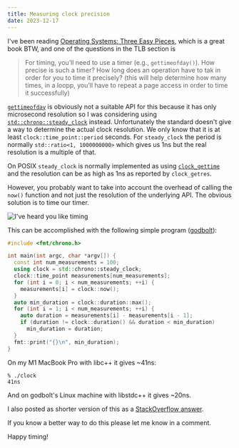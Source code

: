```yaml
---
title: Measuring clock precision
date: 2023-12-17
---
```


I've been reading [Operating Systems: Three Easy Pieces][1], which is a great
book BTW, and one of the questions in the TLB section is

[1]: https://pages.cs.wisc.edu/~remzi/OSTEP/

> For timing, you’ll need to use a timer (e.g., `gettimeofday()`).
> How precise is such a timer? How long does an operation have to tak
> in order for you to time it precisely? (this will help determine how
> many times, in a loopp, you’ll have to repeat a page access
> in order to time it successfully)

[`gettimeofday`][2] is obviously not a suitable API for this because
it has only microsecond resolution so I was considering using
[`std::chrono::steady_clock`][3] instead. Unfortunately the standard
doesn't give a way to determine the actual clock resolution. We only know
that it is at least `clock::time_point::period` seconds. For `steady_clock`
the period is normally `std::ratio<1, 1000000000>` which gives us 1ns but
the real resolution is a multiple of that.

[2]: https://man7.org/linux/man-pages/man2/gettimeofday.2.html
[3]: https://en.cppreference.com/w/cpp/chrono/steady_clock

On POSIX `steady_clock` is normally implemented as using [`clock_gettime`][4]
and the resolution can be as high as 1ns as reported by `clock_getres`.

[4]: https://pubs.opengroup.org/onlinepubs/000095399/functions/clock_gettime.html

However, you probably want to take into account the overhead of calling the
`now()` function and not just the resolution of the underlying API. The obvious
solution is to time our timer.

![I've heard you like timing](/img/yodawg.jpg)

This can be accomplished with the following simple program ([godbolt][5]):

[5]: https://www.godbolt.org/z/7YG9v9r1K

```c++
#include <fmt/chrono.h>

int main(int argc, char *argv[]) {
  const int num_measurements = 100;
  using clock = std::chrono::steady_clock;
  clock::time_point measurements[num_measurements];
  for (int i = 0; i < num_measurements; ++i) {
    measurements[i] = clock::now();
  }
  auto min_duration = clock::duration::max();
  for (int i = 1; i < num_measurements; ++i) {
    auto duration = measurements[i] - measurements[i - 1];
    if (duration != clock::duration() && duration < min_duration)
      min_duration = duration;
  }
  fmt::print("{}\n", min_duration);
}
```

On my M1 MacBook Pro with libc++ it gives ~41ns:

```
% ./clock
41ns
```

And on godbolt's Linux machine with libstdc++ it gives ~20ns.

I also posted as shorter version of this as a [StackOverflow answer][6].

[6]: https://stackoverflow.com/a/77675880/471164

If you know a better way to do this please let me know in a comment.

Happy timing!